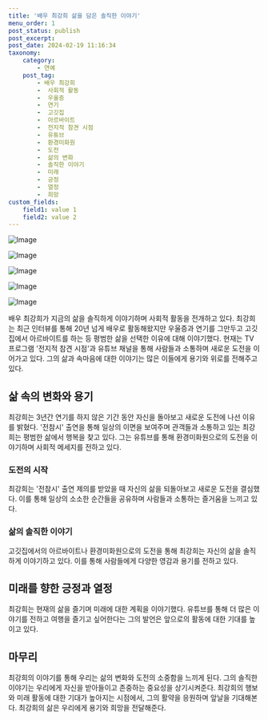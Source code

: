 ```yaml
---
title: '배우 최강희 삶을 담은 솔직한 이야기'
menu_order: 1
post_status: publish
post_excerpt: 
post_date: 2024-02-19 11:16:34
taxonomy:
    category:
        - 연예
    post_tag:
        - 배우 최강희
        -  사회적 활동
        -  우울증
        -  연기
        -  고깃집
        -  아르바이트
        -  전지적 참견 시점
        -  유튜브
        -  환경미화원
        -  도전
        -  삶의 변화
        -  솔직한 이야기
        -  미래
        -  긍정
        -  열정
        -  희망
custom_fields:
    field1: value 1
    field2: value 2
---
```


![Image](https://ssl.pstatic.net/mimgnews/image/241/2024/02/13/0003329448_001_20240213062301291.jpg?type=w540)

![Image](https://mimgnews.pstatic.net/image/241/2024/02/13/0003329448_002_20240213062301332.jpg?type=w540)

![Image](https://ssl.pstatic.net/mimgnews/image/241/2024/02/13/0003329448_003_20240213062301366.jpg?type=w540)

![Image](https://mimgnews.pstatic.net/image/241/2024/02/13/0003329448_004_20240213062301399.jpg?type=w540)

![Image](https://ssl.pstatic.net/mimgnews/image/241/2024/02/13/0003329448_005_20240213062301436.jpg?type=w540)

배우 최강희가 지금의 삶을 솔직하게 이야기하며 사회적 활동을 전개하고 있다. 최강희는 최근 인터뷰를 통해 20년 넘게 배우로 활동해왔지만 우울증과 연기를 그만두고 고깃집에서 아르바이트를 하는 등 평범한 삶을 선택한 이유에 대해 이야기했다. 현재는 TV 프로그램 '전지적 참견 시점'과 유튜브 채널을 통해 사람들과 소통하며 새로운 도전을 이어가고 있다. 그의 삶과 속마음에 대한 이야기는 많은 이들에게 용기와 위로를 전해주고 있다. 
## 삶 속의 변화와 용기
최강희는 3년간 연기를 하지 않은 기간 동안 자신을 돌아보고 새로운 도전에 나선 이유를 밝혔다. '전참시' 출연을 통해 일상의 이면을 보여주며 관객들과 소통하고 있는 최강희는 평범한 삶에서 행복을 찾고 있다. 그는 유튜브를 통해 환경미화원으로의 도전을 이야기하며 사회적 메세지를 전하고 있다.
### 도전의 시작
최강희는 '전참시' 출연 제의를 받았을 때 자신의 삶을 되돌아보고 새로운 도전을 결심했다. 이를 통해 일상의 소소한 순간들을 공유하며 사람들과 소통하는 즐거움을 느끼고 있다.
### 삶의 솔직한 이야기
고깃집에서의 아르바이트나 환경미화원으로의 도전을 통해 최강희는 자신의 삶을 솔직하게 이야기하고 있다. 이를 통해 사람들에게 다양한 영감과 용기를 전하고 있다.
## 미래를 향한 긍정과 열정
최강희는 현재의 삶을 즐기며 미래에 대한 계획을 이야기했다. 유튜브를 통해 더 많은 이야기를 전하고 여행을 즐기고 싶어한다는 그의 발언은 앞으로의 활동에 대한 기대를 높이고 있다.
## 마무리
최강희의 이야기를 통해 우리는 삶의 변화와 도전의 소중함을 느끼게 된다. 그의 솔직한 이야기는 우리에게 자신을 받아들이고 존중하는 중요성을 상기시켜준다. 최강희의 행보와 미래 활동에 대한 기대가 높아지는 시점에서, 그의 활약을 응원하며 앞날을 기대해본다. 최강희의 삶은 우리에게 용기와 희망을 전달해준다.

